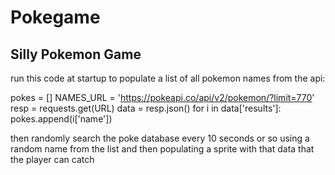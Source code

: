 # Pokegame
Silly Pokemon Game
- 
run this code at startup to populate a list of all pokemon names from the api:

pokes = []
NAMES_URL = 'https://pokeapi.co/api/v2/pokemon/?limit=770'
resp = requests.get(URL)
data = resp.json()
for i in data['results']:
    pokes.append(i['name'])

then randomly search the poke database every 10 seconds or so using a random name from the list and then populating a sprite with that data that the player can catch

